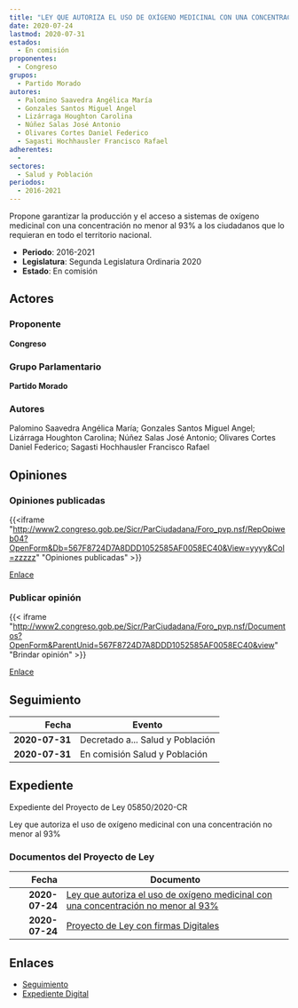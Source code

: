 ```yaml
---
title: "LEY QUE AUTORIZA EL USO DE OXÍGENO MEDICINAL CON UNA CONCENTRACIÓN NO MENOR AL 93%"
date: 2020-07-24
lastmod: 2020-07-31
estados: 
  - En comisión
proponentes: 
  - Congreso
grupos: 
  - Partido Morado
autores: 
  - Palomino Saavedra Angélica María
  - Gonzales Santos Miguel Angel
  - Lizárraga Houghton Carolina
  - Núñez Salas José Antonio
  - Olivares Cortes Daniel Federico
  - Sagasti Hochhausler Francisco Rafael
adherentes: 
  - 
sectores: 
  - Salud y Población
periodos: 
  - 2016-2021
---
```


Propone garantizar la producción y el acceso a sistemas de oxígeno medicinal con una concentración no menor al 93% a los ciudadanos que lo requieran en todo el territorio nacional.

- **Periodo**: 2016-2021
- **Legislatura**: Segunda Legislatura Ordinaria 2020
- **Estado**: En comisión

## Actores

### Proponente

**Congreso**

### Grupo Parlamentario

**Partido Morado**

### Autores

Palomino Saavedra Angélica María; Gonzales Santos Miguel Angel; Lizárraga Houghton Carolina; Núñez Salas José Antonio; Olivares Cortes Daniel Federico; Sagasti Hochhausler Francisco Rafael


## Opiniones

### Opiniones publicadas

{{<iframe "http://www2.congreso.gob.pe/Sicr/ParCiudadana/Foro_pvp.nsf/RepOpiweb04?OpenForm&Db=567F8724D7A8DDD1052585AF0058EC40&View=yyyy&Col=zzzzz" "Opiniones publicadas" >}}

[Enlace](http://www2.congreso.gob.pe/Sicr/ParCiudadana/Foro_pvp.nsf/RepOpiweb04?OpenForm&Db=567F8724D7A8DDD1052585AF0058EC40&View=yyyy&Col=zzzzz)
### Publicar opinión

{{< iframe "http://www2.congreso.gob.pe/Sicr/ParCiudadana/Foro_pvp.nsf/Documentos?OpenForm&ParentUnid=567F8724D7A8DDD1052585AF0058EC40&view" "Brindar opinión" >}}

[Enlace](http://www2.congreso.gob.pe/Sicr/ParCiudadana/Foro_pvp.nsf/Documentos?OpenForm&ParentUnid=567F8724D7A8DDD1052585AF0058EC40&view)

## Seguimiento

| Fecha | Evento |
|------:|--------|
| **2020-07-31** | Decretado a... Salud y Población|
| **2020-07-31** | En comisión Salud y Población|


## Expediente

Expediente del Proyecto de Ley 05850/2020-CR

Ley que autoriza el uso de oxígeno medicinal con una concentración no menor al 93%


### Documentos del Proyecto de Ley

| Fecha | Documento |
|------:|--------|
| **2020-07-24** | [Ley que autoriza el uso de oxígeno medicinal con una concentración no menor al 93%](http://www.leyes.congreso.gob.pe/Documentos/2016_2021/Proyectos_de_Ley_y_de_Resoluciones_Legislativas/PL05850-20200724.pdf) |
| **2020-07-24** | [Proyecto de Ley con firmas Digitales](http://www.leyes.congreso.gob.pe/Documentos/2016_2021/Proyectos_de_Ley_y_de_Resoluciones_Legislativas/Proyectos_Firmas_digitales/PL05850.pdf) |

## Enlaces 

- [Seguimiento](http://www2.congreso.gob.pe/Sicr/TraDocEstProc/CLProLey2016.nsf/f7fff46988ca05b1052578e100829cc7/ef0bb0663aeea1c1052585af00725653?OpenDocument)
- [Expediente Digital](http://www2.congreso.gob.pe/Sicr/TraDocEstProc/CLProLey2016.nsf/f7fff46988ca05b1052578e100829cc7/ef0bb0663aeea1c1052585af00725653?OpenDocument&Click=05257FB7005EB655.eb71d0cf91d8294e05256cdf006b5706/$Body/0.1C6C)
